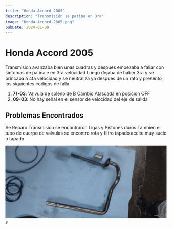 ```yaml
---
title: "Honda Accord 2005"
description: "Transmisión se patina en 3ra"
image: "Honda-Accord-2005.png"
pubDate: 2024-01-09
---
```


# Honda Accord 2005

Transmision avanzaba bien unas cuadras y despues empezaba a fallar con sintomas de patinaje en 3ra velocidad 
Luego dejaba de haber 3ra y se brincaba a 4ta velocidad y se neutraliza ya despues de un rato y presento los 
siguientes codigos de falla


1. **71-03**: Valvula de solenoide B Cambio Atascada en posicion OFF
2. **09-03**: No hay señal en el sensor de velocidad del eje de salida

## Problemas Encontrados

Se Reparo Transmision se encontraron Ligas y Pistones duros Tambien el tubo de cuerpo de valvulas se encontro rota y filtro tapado aceite muy sucio o tapado

![Carter](../../assets/asian/honda/accord/tubo-roto.jpg)s